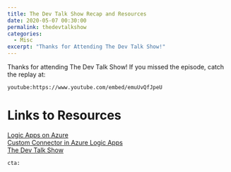 ```yaml
---
title: The Dev Talk Show Recap and Resources
date: 2020-05-07 00:30:00
permalink: thedevtalkshow
categories:
  - Misc
excerpt: "Thanks for Attending The Dev Talk Show!"
---
```


Thanks for attending The Dev Talk Show!  If you missed the episode, catch the replay at:

`youtube:https://www.youtube.com/embed/emuUvQfJpeU`

# Links to Resources

[Logic Apps on Azure](https://azure.microsoft.com/en-us/services/logic-apps/?WT.mc_id=DOP-MVP-4029061)  
[Custom Connector in Azure Logic Apps](https://docs.microsoft.com/en-us/connectors/custom-connectors/create-logic-apps-connector?WT.mc_id=DOP-MVP-4029061)  
[The Dev Talk Show](https://thedevtalkshow.com/)


`cta:`